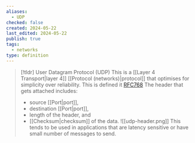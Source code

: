 ```yaml
---
aliases:
  - UDP
checked: false
created: 2024-05-22
last_edited: 2024-05-22
publish: true
tags:
  - networks
type: definition
---
```

>[!tldr] User Datagram Protocol (UDP)
> This is a [[Layer 4 Transport|layer 4]] [[Protocol (networks)|protocol]] that optimises for simplicity over reliability. This is defined it [RFC768](https://datatracker.ietf.org/doc/html/rfc768) The header that gets attached includes:
> - source [[Port|port]],
> - destination [[Port|port]],
> - length of the header, and 
> - [[Checksum|checksum]] of the data.
> ![[udp-header.png]]
> This tends to be used in applications that are latency sensitive or have small number of messages to send.


